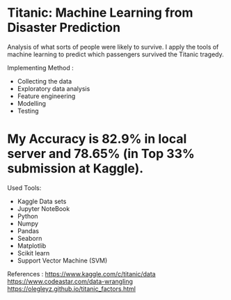 # Titanic: Machine Learning from Disaster Prediction
Analysis of what sorts of people were likely to survive. I apply the tools of machine learning to predict 
which passengers survived the Titanic tragedy.

Implementing Method :
- Collecting the data
- Exploratory data analysis
- Feature engineering
- Modelling
- Testing
# My Accuracy is 82.9% in local server and 78.65% (in Top 33% submission at Kaggle).

Used Tools:
- Kaggle Data sets
- Jupyter NoteBook
- Python
- Numpy
- Pandas
- Seaborn
- Matplotlib
- Scikit learn
- Support Vector Machine (SVM)

References :
https://www.kaggle.com/c/titanic/data
https://www.codeastar.com/data-wrangling
https://olegleyz.github.io/titanic_factors.html
